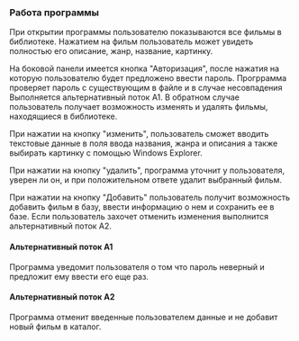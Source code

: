 ### Работа программы
При открытии программы пользователю показываются все фильмы в библиотеке. 
Нажатием на фильм пользователь может увидеть полностью его описание, жанр, название, картинку. 

На боковой панели имеется кнопка "Авторизация", после нажатия на которую пользователю будет предложено ввести пароль. 
Прогррамма проверяет пароль с существующим в файле и в случае несовпадения Выполняется альтернативный поток А1. 
В обратном случае пользователь получает возможность изменять и удалять фильмы, находящиеся в библиотеке.

При нажатии на кнопку "изменить", пользователь сможет вводить текстовые данные в поля ввода названия, 
жанра и описания а также выбирать картинку с помощью Windows Explorer.

При нажатии на кнопку "удалить", программа уточнит у пользователя, уверен ли он, 
и при положительном ответе удалит выбранный фильм.

При нажатии на кнопку "Добавить" пользователь получит возможность добавить фильм в базу, ввести информацию о нем и сохранить ее в базе.
Если пользователь захочет отменить изменения выполнится альтернативный поток А2.

#### Альтернативный поток А1
Программа уведомит пользователя о том что пароль неверный и предложит ему ввести его еще раз.

#### Альтернативный поток А2
Программа отменит введенные пользователем данные и не добавит новый фильм в каталог.
 
